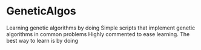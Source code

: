 # GeneticAlgos
Learning genetic algorithms by doing
Simple scripts that implement genetic algorithms in common problems
Highly commented to ease learning. The best way to learn is by doing
